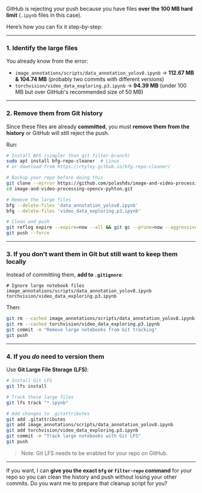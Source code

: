 GitHub is rejecting your push because you have files **over the 100 MB hard limit** (`.ipynb` files in this case).

Here’s how you can fix it step-by-step:

---

### **1. Identify the large files**

You already know from the error:

* `image_annotations/scripts/data_annotation_yolov8.ipynb` → **112.67 MB & 104.74 MB** (probably two commits with different versions)
* `torchvision/video_data_exploring.p3.ipynb` → **94.39 MB** (under 100 MB but over GitHub's recommended size of 50 MB)

---

### **2. Remove them from Git history**

Since these files are already **committed**, you must **remove them from the history** or GitHub will still reject the push.

Run:

```bash
# Install BFG (simpler than git filter-branch)
sudo apt install bfg-repo-cleaner  # Linux
# or download from https://rtyley.github.io/bfg-repo-cleaner/

# Backup your repo before doing this
git clone --mirror https://github.com/polashds/image-and-video-processing-opencv-pyhton.git
cd image-and-video-processing-opencv-pyhton.git

# Remove the large files
bfg --delete-files 'data_annotation_yolov8.ipynb'
bfg --delete-files 'video_data_exploring.p3.ipynb'

# Clean and push
git reflog expire --expire=now --all && git gc --prune=now --aggressive
git push --force
```

---

### **3. If you don’t want them in Git but still want to keep them locally**

Instead of committing them, **add to `.gitignore`**:

```gitignore
# Ignore large notebook files
image_annotations/scripts/data_annotation_yolov8.ipynb
torchvision/video_data_exploring.p3.ipynb
```

Then:

```bash
git rm --cached image_annotations/scripts/data_annotation_yolov8.ipynb
git rm --cached torchvision/video_data_exploring.p3.ipynb
git commit -m "Remove large notebooks from Git tracking"
git push
```

---

### **4. If you *do* need to version them**

Use **Git Large File Storage (LFS)**:

```bash
# Install Git LFS
git lfs install

# Track these large files
git lfs track "*.ipynb"

# Add changes to .gitattributes
git add .gitattributes
git add image_annotations/scripts/data_annotation_yolov8.ipynb
git add torchvision/video_data_exploring.p3.ipynb
git commit -m "Track large notebooks with Git LFS"
git push
```

> Note: Git LFS needs to be enabled for your repo on GitHub.

---

If you want, I can **give you the exact `bfg` or `filter-repo` command** for *your* repo so you can clean the history and push without losing your other commits.
Do you want me to prepare that cleanup script for you?
